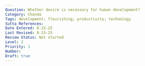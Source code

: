 ```yaml
---
Question: Whether desire is necessary for human development?
Category: Chanda
Tags: development; flourishing; productivity; technology
Sutta References:
Date Entered: 8-15-25
Last Revised: 8-15-25
Review Status: Not started
Level: 2
Priority: 1
Number:
Draft: true
---
```


<!-- 

Notes:

Objection: It seems that desire is necessary for human development, for if there were no desire whatsoever, who would work, strive, and exert energy to build buildings, cure diseases, end world hunger, expand digital resources, etc.?

On the contrary...

I answer that this objection (1) equivocates between two meanings of the word "desire" and (2) presupposes a value structure not present in the discipline of the Noble Ones. Regarding (1), the ending of "desire" with respect to the goal of the holy life is the ending of craving, not of inclinations of will or values, the latter being what is necessary for human development. Therefore, we can say even someone who is desireless has certain values, such as the welfare of all living beings, and in that sense still has "desires". Regarding (2), this objection presupposes that human development, in the sense of material development, is the foremost human value; however, material development is at best a handmaiden, an instrument, to human welfare and happiness; and therefore, where it competes with that value, it loses. Therefore, since desirelessness constitutes the highest human welfare and happiness, it takes precedence over human development, even if that results in materially inferior condition.
 -->